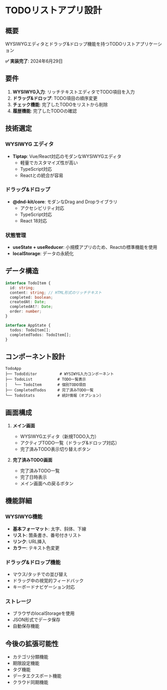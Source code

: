 # TODOリストアプリ設計

## 概要

WYSIWYGエディタとドラッグ&ドロップ機能を持つTODOリストアプリケーション

**✅ 実装完了**: 2024年6月29日

## 要件

1. **WYSIWYG入力**: リッチテキストエディタでTODO項目を入力
2. **ドラッグ&ドロップ**: TODO項目の順序変更
3. **チェック機能**: 完了したTODOをリストから削除
4. **履歴機能**: 完了したTODOの確認

## 技術選定

### WYSIWYG エディタ
- **Tiptap**: Vue/React対応のモダンなWYSIWYGエディタ
  - 軽量でカスタマイズ性が高い
  - TypeScript対応
  - Reactとの統合が容易

### ドラッグ&ドロップ
- **@dnd-kit/core**: モダンなDrag and Dropライブラリ
  - アクセシビリティ対応
  - TypeScript対応
  - React 18対応

### 状態管理
- **useState + useReducer**: 小規模アプリのため、Reactの標準機能を使用
- **localStorage**: データの永続化

## データ構造

```typescript
interface TodoItem {
  id: string;
  content: string; // HTML形式のリッチテキスト
  completed: boolean;
  createdAt: Date;
  completedAt?: Date;
  order: number;
}

interface AppState {
  todos: TodoItem[];
  completedTodos: TodoItem[];
}
```

## コンポーネント設計

```
TodoApp
├── TodoEditor          # WYSIWYG入力コンポーネント
├── TodoList           # TODO一覧表示
│   └── TodoItem       # 個別TODO項目
├── CompletedTodos     # 完了済みTODO一覧
└── TodoStats          # 統計情報（オプション）
```

## 画面構成

1. **メイン画面**
   - WYSIWYGエディタ（新規TODO入力）
   - アクティブTODO一覧（ドラッグ&ドロップ対応）
   - 完了済みTODO表示切り替えボタン

2. **完了済みTODO画面**
   - 完了済みTODO一覧
   - 完了日時表示
   - メイン画面への戻るボタン

## 機能詳細

### WYSIWYG機能
- **基本フォーマット**: 太字、斜体、下線
- **リスト**: 箇条書き、番号付きリスト
- **リンク**: URL挿入
- **カラー**: テキスト色変更

### ドラッグ&ドロップ機能
- マウス/タッチでの並び替え
- ドラッグ中の視覚的フィードバック
- キーボードナビゲーション対応

### ストレージ
- ブラウザのlocalStorageを使用
- JSON形式でデータ保存
- 自動保存機能

## 今後の拡張可能性

- カテゴリ分類機能
- 期限設定機能
- タグ機能
- データエクスポート機能
- クラウド同期機能